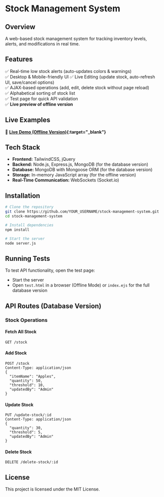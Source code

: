 # Stock Management System

## Overview
A web-based stock management system for tracking inventory levels, alerts, and modifications in real time.

## Features
✅ Real-time low stock alerts (auto-updates colors & warnings)  
✅ Desktop & Mobile-friendly UI 
✅ Live Editing (update stock, auto-refresh UI, save/cancel options)  
✅ AJAX-based operations (add, edit, delete stock without page reload)  
✅ Alphabetical sorting of stock list  
✅ Test page for quick API validation  
✅ **Live preview of offline version**  

## Live Examples
🔗 **[Live Demo (Offline Version)](test.html){:target="_blank"}**  

## Tech Stack
- **Frontend:** TailwindCSS, jQuery
- **Backend:** Node.js, Express.js, MongoDB (for the database version)
- **Database:** MongoDB with Mongoose ORM (for the database version)
- **Storage:** In-memory JavaScript array (for the offline version)
- **Real-Time Communication:** WebSockets (Socket.io)

## Installation
```sh
# Clone the repository
git clone https://github.com/YOUR_USERNAME/stock-management-system.git
cd stock-management-system

# Install dependencies
npm install

# Start the server
node server.js
```

## Running Tests
To test API functionality, open the test page:
- Start the server
- Open `test.html` in a browser (Offline Mode) or `index.ejs` for the full database version

## API Routes (Database Version)
### Stock Operations
#### Fetch All Stock
```http
GET /stock
```
#### Add Stock
```http
POST /stock
Content-Type: application/json
{
  "itemName": "Apples",
  "quantity": 50,
  "threshold": 10,
  "updatedBy": "Admin"
}
```
#### Update Stock
```http
PUT /update-stock/:id
Content-Type: application/json
{
  "quantity": 30,
  "threshold": 5,
  "updatedBy": "Admin"
}
```
#### Delete Stock
```http
DELETE /delete-stock/:id
```

## License
This project is licensed under the MIT License.
